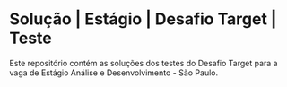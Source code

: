 # Solução | Estágio | Desafio Target | Teste

Este repositório contém as soluções dos testes do Desafio Target para a vaga de Estágio Análise e Desenvolvimento - São Paulo.
